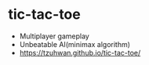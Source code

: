 # tic-tac-toe

- Multiplayer gameplay
- Unbeatable AI(minimax algorithm) 
- https://tzuhwan.github.io/tic-tac-toe/
